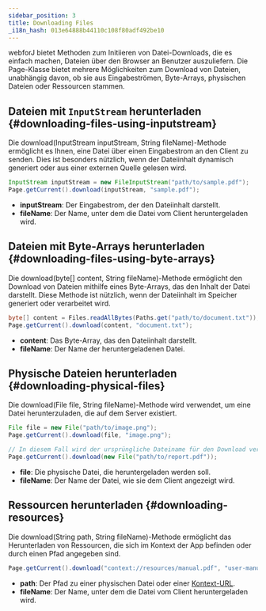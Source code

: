 ```yaml
---
sidebar_position: 3
title: Downloading Files
_i18n_hash: 013e64888b44110c108f80adf492be10
---
```

webforJ bietet Methoden zum Initiieren von Datei-Downloads, die es einfach machen, Dateien über den Browser an Benutzer auszuliefern. Die <JavadocLink type="foundation" location="com/webforj/Page" code='true'>Page</JavadocLink>-Klasse bietet mehrere Möglichkeiten zum Download von Dateien, unabhängig davon, ob sie aus Eingabeströmen, Byte-Arrays, physischen Dateien oder Ressourcen stammen.

## Dateien mit `InputStream` herunterladen {#downloading-files-using-inputstream}

Die <JavadocLink type="foundation" location="com/webforj/Page" code='true' suffix='#download(java.io.InputStream,java.lang.String)'>download(InputStream inputStream, String fileName)</JavadocLink>-Methode ermöglicht es Ihnen, eine Datei über einen Eingabestrom an den Client zu senden. Dies ist besonders nützlich, wenn der Dateiinhalt dynamisch generiert oder aus einer externen Quelle gelesen wird.

```java
InputStream inputStream = new FileInputStream("path/to/sample.pdf");
Page.getCurrent().download(inputStream, "sample.pdf");
```

- **inputStream**: Der Eingabestrom, der den Dateiinhalt darstellt.
- **fileName**: Der Name, unter dem die Datei vom Client heruntergeladen wird.

## Dateien mit Byte-Arrays herunterladen {#downloading-files-using-byte-arrays}

Die <JavadocLink type="foundation" location="com/webforj/Page" code='true' suffix='#download(byte%5B%5D,java.lang.String)'>download(byte[] content, String fileName)</JavadocLink>-Methode ermöglicht den Download von Dateien mithilfe eines Byte-Arrays, das den Inhalt der Datei darstellt. Diese Methode ist nützlich, wenn der Dateiinhalt im Speicher generiert oder verarbeitet wird.

```java
byte[] content = Files.readAllBytes(Paths.get("path/to/document.txt"));
Page.getCurrent().download(content, "document.txt");
```

- **content**: Das Byte-Array, das den Dateiinhalt darstellt.
- **fileName**: Der Name der heruntergeladenen Datei.

## Physische Dateien herunterladen {#downloading-physical-files}

Die <JavadocLink type="foundation" location="com/webforj/Page" code='true' suffix='#download(java.io.File,java.lang.String)'>download(File file, String fileName)</JavadocLink>-Methode wird verwendet, um eine Datei herunterzuladen, die auf dem Server existiert.

```java
File file = new File("path/to/image.png");
Page.getCurrent().download(file, "image.png");
```

```java
// In diesem Fall wird der ursprüngliche Dateiname für den Download verwendet.
Page.getCurrent().download(new File("path/to/report.pdf"));
```

- **file**: Die physische Datei, die heruntergeladen werden soll.
- **fileName**: Der Name der Datei, wie sie dem Client angezeigt wird.

## Ressourcen herunterladen {#downloading-resources}

Die <JavadocLink type="foundation" location="com/webforj/Page" code='true' suffix='#download(java.lang.String,java.lang.String)'>download(String path, String fileName)</JavadocLink>-Methode ermöglicht das Herunterladen von Ressourcen, die sich im Kontext der App befinden oder durch einen Pfad angegeben sind.

```java
Page.getCurrent().download("context://resources/manual.pdf", "user-manual.pdf");
```

- **path**: Der Pfad zu einer physischen Datei oder einer [Kontext-URL](./assets-protocols#the-context-protocol).
- **fileName**: Der Name, unter dem die Datei vom Client heruntergeladen wird.
